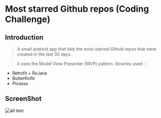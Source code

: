 #  Most starred Github repos (Coding Challenge)

## Introduction

> A small android app that lists the most starred Github repos that were created in the last 30 days.

>it uses the Model View Presenter (MVP) pattern.
libraries used :
* Retrofit + RxJava
* ButterKnife
* Picasso

## ScreenShot
![alt text](https://raw.githubusercontent.com/ibrahim-abde/stared-github-repos/master/screenshot.png)